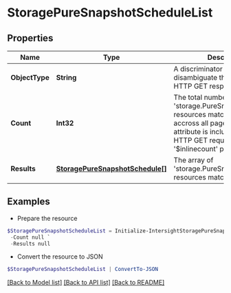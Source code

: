 # StoragePureSnapshotScheduleList
## Properties

Name | Type | Description | Notes
------------ | ------------- | ------------- | -------------
**ObjectType** | **String** | A discriminator value to disambiguate the schema of a HTTP GET response body. | 
**Count** | **Int32** | The total number of &#39;storage.PureSnapshotSchedule&#39; resources matching the request, accross all pages. The &#39;Count&#39; attribute is included when the HTTP GET request includes the &#39;$inlinecount&#39; parameter. | [optional] 
**Results** | [**StoragePureSnapshotSchedule[]**](StoragePureSnapshotSchedule.md) | The array of &#39;storage.PureSnapshotSchedule&#39; resources matching the request. | [optional] 

## Examples

- Prepare the resource
```powershell
$StoragePureSnapshotScheduleList = Initialize-IntersightStoragePureSnapshotScheduleList  -ObjectType null `
 -Count null `
 -Results null
```

- Convert the resource to JSON
```powershell
$StoragePureSnapshotScheduleList | ConvertTo-JSON
```

[[Back to Model list]](../README.md#documentation-for-models) [[Back to API list]](../README.md#documentation-for-api-endpoints) [[Back to README]](../README.md)

